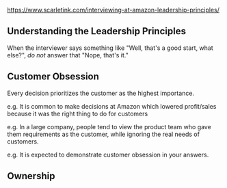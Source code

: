 https://www.scarletink.com/interviewing-at-amazon-leadership-principles/

## Understanding the Leadership Principles 
When the interviewer says something like "Well, that's a good start, what else?", *do not* answer that "Nope, that's it."

## Customer Obsession
Every decision prioritizes the customer as the highest importance.

e.g. It is common to make decisions at Amazon which lowered profit/sales because it was the right thing to do for customers

e.g. In a large company, people tend to view the product team who gave them requirements as the customer, while ignoring the real needs of customers.

e.g. It is expected to demonstrate customer obsession in your answers.

## Ownership
